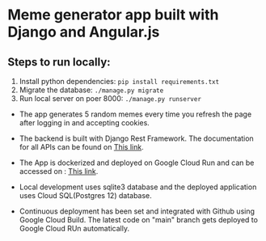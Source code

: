 # Meme generator app built with Django and Angular.js

## Steps to run locally:
1. Install python dependencies: `pip install requirements.txt`
2. Migrate the database: `./manage.py migrate`
3. Run local server on poer 8000: `./manage.py runserver`

- The app generates 5 random memes every time you refresh the page after logging in and accepting cookies.

- The backend is built with Django Rest Framework. The documentation for all APIs can be found on [This link](https://documenter.getpostman.com/view/9395373/TVzVhaqG).

- The App is dockerized and deployed on Google Cloud Run and can be accessed on : [This link](https://meme-generator-nj3al6s2ja-el.a.run.app/).

- Local development uses sqlite3 database and the deployed application uses Cloud SQL(Postgres 12) database.

- Continuous deployment has been set and integrated with Github using Google Cloud Build. The latest code on "main" branch gets deployed to Google Cloud RUn automatically.